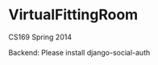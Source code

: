VirtualFittingRoom
==================

CS169 Spring 2014

Backend: Please install django-social-auth
